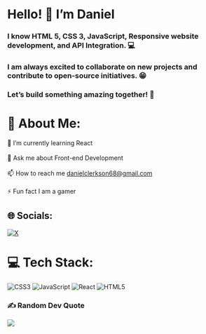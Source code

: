 
# Hello! 👋 I’m Daniel

### I know HTML 5, CSS 3, JavaScript, Responsive website development, and API Integration. 💻

### I am always excited to collaborate on new projects and contribute to open-source initiatives. 😁

### Let’s build something amazing together! 🚀

# 💫 About Me:
🌱 I’m currently learning React<br><br>💬 Ask me about Front-end Development<br><br>📫 How to reach me danielclerkson68@gmail.com<br><br>⚡ Fun fact I am a gamer


## 🌐 Socials:
[![X](https://img.shields.io/badge/X-black.svg?logo=X&logoColor=white)](https://x.com/daniel_clerkson) 

# 💻 Tech Stack:
![CSS3](https://img.shields.io/badge/css3-%231572B6.svg?style=for-the-badge&logo=css3&logoColor=white) ![JavaScript](https://img.shields.io/badge/javascript-%23323330.svg?style=for-the-badge&logo=javascript&logoColor=%23F7DF1E) ![React](https://img.shields.io/badge/react-%2320232a.svg?style=for-the-badge&logo=react&logoColor=%2361DAFB) ![HTML5](https://img.shields.io/badge/html5-%23E34F26.svg?style=for-the-badge&logo=html5&logoColor=white)
### ✍️ Random Dev Quote
![](https://quotes-github-readme.vercel.app/api?type=horizontal&theme=radical)

<!-- Proudly created with GPRM ( https://gprm.itsvg.in ) -->
